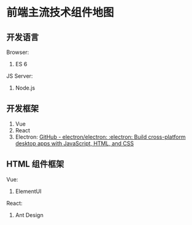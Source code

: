 # 前端主流技术组件地图



## 开发语言

Browser:
1. ES 6

JS Server:
1. Node.js

## 开发框架

1. Vue
2. React
3. Electron: [GitHub - electron/electron: :electron: Build cross-platform desktop apps with JavaScript, HTML, and CSS](https://github.com/electron/electron)

## HTML 组件框架

Vue:
1. ElementUI

React:
1. Ant Design
